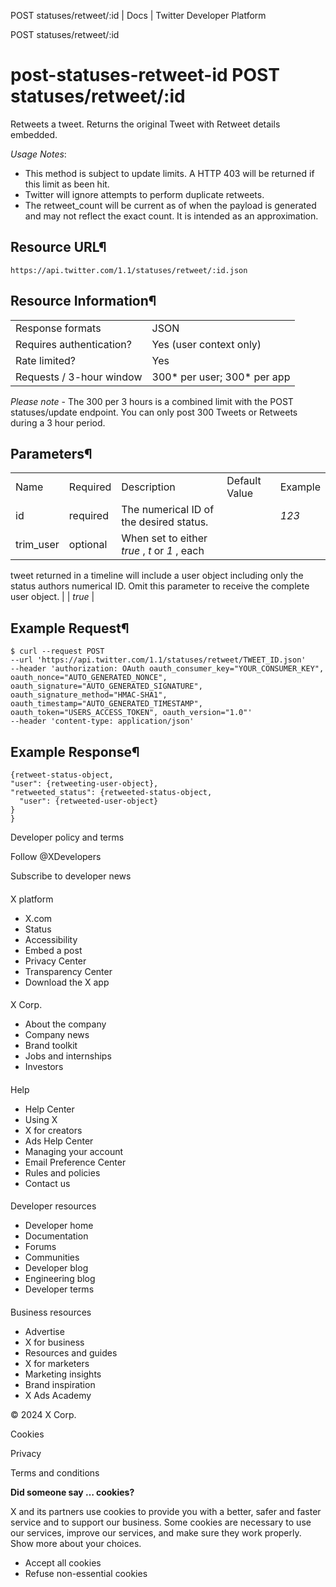 
POST statuses/retweet/:id | Docs | Twitter Developer Platform 

POST statuses/retweet/:id

post-statuses-retweet-id
POST statuses/retweet/:id
=========================

Retweets a tweet. Returns the original Tweet with Retweet details
embedded.

*Usage Notes*:

* This method is subject to update limits. A HTTP 403 will be returned
if this limit as been hit.
* Twitter will ignore attempts to perform duplicate retweets.
* The retweet\_count will be current as of when the payload is
generated and may not reflect the exact count. It is intended as an
approximation.

Resource URL¶
-------------

`https://api.twitter.com/1.1/statuses/retweet/:id.json`

Resource Information¶
---------------------

|  |  |
| --- | --- |
| Response formats | JSON |
| Requires authentication? | Yes (user context only) |
| Rate limited? | Yes |
| Requests / 3-hour window | 300\* per user; 300\* per app |

*Please note* - The 300 per 3 hours is a combined limit with
the POST
statuses/update endpoint. You can only post 300 Tweets or Retweets
during a 3 hour period.

Parameters¶
-----------

|  |  |  |  |  |
| --- | --- | --- | --- | --- |
| Name | Required | Description | Default Value | Example |
| id | required | The numerical ID of the desired status. |  | *123* |
| trim\_user | optional | When set to either *true* , *t* or *1* , each
tweet returned in a timeline will include a user object including only
the status authors numerical ID. Omit this parameter to receive the
complete user object. |  | *true* |

Example Request¶
----------------

```
$ curl --request POST 
--url 'https://api.twitter.com/1.1/statuses/retweet/TWEET_ID.json' 
--header 'authorization: OAuth oauth_consumer_key="YOUR_CONSUMER_KEY", oauth_nonce="AUTO_GENERATED_NONCE", oauth_signature="AUTO_GENERATED_SIGNATURE", oauth_signature_method="HMAC-SHA1", oauth_timestamp="AUTO_GENERATED_TIMESTAMP", oauth_token="USERS_ACCESS_TOKEN", oauth_version="1.0"' 
--header 'content-type: application/json'
```
Example Response¶
-----------------

```
{retweet-status-object,
"user": {retweeting-user-object},
"retweeted_status": {retweeted-status-object,
  "user": {retweeted-user-object}
}
}
```

Developer policy and terms

Follow @XDevelopers

Subscribe to developer news

#### 
 X platform

* X.com
* Status
* Accessibility
* Embed a post
* Privacy Center
* Transparency Center
* Download the X app

#### 
 X Corp.

* About the company
* Company news
* Brand toolkit
* Jobs and internships
* Investors

#### 
 Help

* Help Center
* Using X
* X for creators
* Ads Help Center
* Managing your account
* Email Preference Center
* Rules and policies
* Contact us

#### 
 Developer resources

* Developer home
* Documentation
* Forums
* Communities
* Developer blog
* Engineering blog
* Developer terms

#### 
 Business resources

* Advertise
* X for business
* Resources and guides
* X for marketers
* Marketing insights
* Brand inspiration
* X Ads Academy

 © 2024 X Corp.

Cookies

Privacy

Terms and conditions

**Did someone say … cookies?**  

 X and its partners use cookies to provide you with a better, safer and
 faster service and to support our business. Some cookies are necessary to use
 our services, improve our services, and make sure they work properly.
 Show more about your choices.

* Accept all cookies
* Refuse non-essential cookies